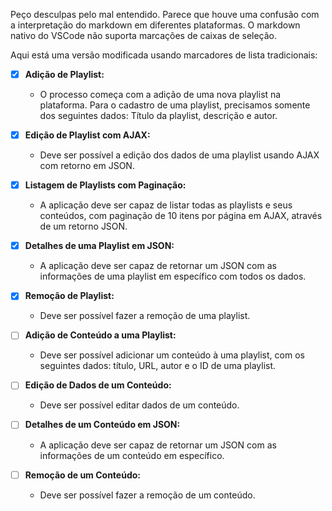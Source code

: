 Peço desculpas pelo mal entendido. Parece que houve uma confusão com a interpretação do markdown em diferentes plataformas. O markdown nativo do VSCode não suporta marcações de caixas de seleção.

Aqui está uma versão modificada usando marcadores de lista tradicionais:

- [x] **Adição de Playlist:**
  - O processo começa com a adição de uma nova playlist na plataforma. Para o cadastro de uma playlist, precisamos somente dos seguintes dados: Título da playlist, descrição e autor.

- [x] **Edição de Playlist com AJAX:**
  - Deve ser possível a edição dos dados de uma playlist usando AJAX com retorno em JSON.

- [x] **Listagem de Playlists com Paginação:**
  - A aplicação deve ser capaz de listar todas as playlists e seus conteúdos, com paginação de 10 itens por página em AJAX, através de um retorno JSON.

- [x] **Detalhes de uma Playlist em JSON:**
  - A aplicação deve ser capaz de retornar um JSON com as informações de uma playlist em específico com todos os dados.

- [x] **Remoção de Playlist:**
  - Deve ser possível fazer a remoção de uma playlist.

- [ ] **Adição de Conteúdo a uma Playlist:**
  - Deve ser possível adicionar um conteúdo à uma playlist, com os seguintes dados: título, URL, autor e o ID de uma playlist.

- [ ] **Edição de Dados de um Conteúdo:**
  - Deve ser possível editar dados de um conteúdo.

- [ ] **Detalhes de um Conteúdo em JSON:**
  - A aplicação deve ser capaz de retornar um JSON com as informações de um conteúdo em específico.

- [ ] **Remoção de um Conteúdo:**
  - Deve ser possível fazer a remoção de um conteúdo.